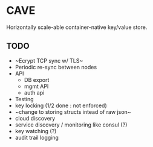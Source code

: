 # CAVE
Horizontally scale-able container-native key/value store.

## TODO
* ~Ecrypt TCP sync w/ TLS~
* Periodic re-sync between nodes
* API
  * DB export
  * mgmt API
  * auth api
* Testing
* key locking (1/2 done : not enforced)
* ~change to storing structs intead of raw json~
* cloud discovery
* service discovery / monitoring like consul (?)
* key watching (?)
* audit trail logging